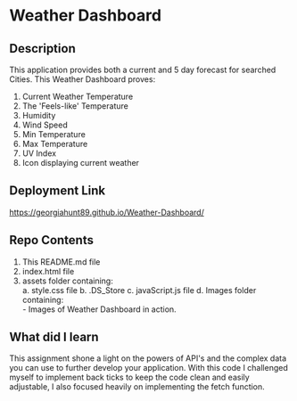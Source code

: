 # Weather Dashboard

## Description
This application provides both a current and 5 day forecast for searched Cities. This Weather Dashboard proves:
1. Current Weather Temperature
2. The 'Feels-like' Temperature
3. Humidity
4. Wind Speed
5. Min Temperature
6. Max Temperature
7. UV Index
8. Icon displaying current weather

## Deployment Link
https://georgiahunt89.github.io/Weather-Dashboard/

## Repo Contents 
1. This README.md file
2. index.html file
3. assets folder containing: <br>
    a. style.css file
    b. .DS_Store
    c. javaScript.js file
    d. Images folder containing: <br>
        - Images of Weather Dashboard in action.

## What did I learn
This assignment shone a light on the powers of API's and the complex data you can use to further develop your application. With this code I challenged myself to implement back ticks to keep the code clean and easily adjustable, I also focused heavily on implementing the fetch function.